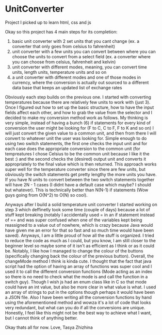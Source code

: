 # UnitConverter
Project I picked up to learn html, css and js

Okay so this project has 4 main steps for its completion:
1) basic unit converter with 2 set units that you cant change (ex. a converter that only goes from celsius to fahrenheit)
2) unit converter with a few units you can convert between where you can choose the units to convert from a select field (ex. a converter where you can choose from celsius, fahrenheit and kelvin)
3) unit converter with different modes, meaning, you can convert time units, length units, temperature units and so on
4) a unit converter with different modes and one of those modes in currency, where the conversion is actually out sourced to a different data base that keeps an updated list of exchange rates

Obviously each step builds on the previous one. I started with converting temperatures because there are relatively few units to work with (just 3). Once I figured out how to set up the basic structure, how to have the input fields affect each other, and how to grab the value from the selector and I decided to make my conversion method work as follows. My thinking is very simple, instead of having a bunch (6) if statements for every kind of conversion the user might be looking for (F to C, C to F, F to K and so on) I will just convert the given value to a common unit, and then from there I will convert to whatever unit the user was looking for. Simple enough to do using two switch statements, the first one checks the input unit and for each case does the appropriate conversion to the common unit (for tempreatures I chose Celsius to be the common unit because I like it the best :) and the second checks the (desired) output unit and converts it appropriately to the final value which is then returned. This approach works super well for the temperature converter since there are few units, but obviously the switch statements get pretty lengthy the more units you have. If you have N units to convert between the two switch statements together will have 2N - 1 cases (I didnt have a default case which maybe? I should but whatever). This is technically better than N(N-1) if statements (Wow guys going from O(N^2) to O(N) so cool).

Anyways after I build a solid temperature unit converter I started working on step 3 which deffinetly took some time (couple of days) because a lot of stuff kept breaking (notably I accidentally used = in an if statement instead of == and was super confused when one of the variables kept being reassigned to a value out of nowhere, which is crazy because Java would have given me an error for that so fast and so much time would have been saved). Anyways, I am a little proud of how all the stuff is organized. I tried to reduce the code as much as I could, but you know, I am still closer to the beginner level so maybe some of it isn't as efficient as I think or as it could be. Notably, I like how I managed to change the colour of the buttons (specifically changing back the colour of the previous button). Overall, the changeMode method I think is kinda cute. I thought that the fact that java script had the option of having an array of functions was super cool and I used it to call the different conversion functions (Mode acting as an index so there is no need to check what the mode is and call the function in a switch guy). Though I wish js had an enum class like in C so that mode could have an int value, but also be more clear in what value is what. I used an array of strings to put in the options though perhaps it would have been a JSON file. Also I have been writing all the conversion functions by hand using the aforementioned method and wowza it's a lot of code that looks very redundant, but what can you do if all the conversions are unique. Honestly, I feel like this might not be the best way to achieve what I want, but I cannot think of anything better. 

Okay thats all for now. 
Love, 
Tasya Zhizhina
